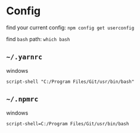 # Config

find your current config: `npm config get userconfig`

find `bash` path: `which bash`

## `~/.yarnrc`

windows
```
script-shell "C:/Program Files/Git/usr/bin/bash"
```

## `~/.npmrc`

windows
```
script-shell=C:/Program Files/Git/usr/bin/bash
```
